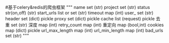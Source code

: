 #基于celery&redis的爬虫框架
"""
name set (str)
project set (str)
status str(on,off) (str)
start_urls list or set (str)
timeout map (int)
user_ set (str)
header set (dict) pickle
proxy set (dict) pickle
cache list (request) pickle
去重 set (str)
深度 map (int)
retry_count map (int)
重定向 map (bool,int)
cookies map (dict) pickle
url_max_length map (int)
url_min_length map (int)
bad_urls set (str)
"""
